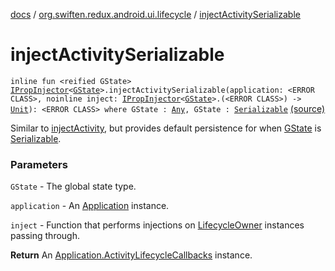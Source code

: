 [docs](../index.md) / [org.swiften.redux.android.ui.lifecycle](index.md) / [injectActivitySerializable](./inject-activity-serializable.md)

# injectActivitySerializable

`inline fun <reified GState> `[`IPropInjector`](../org.swiften.redux.ui/-i-prop-injector/index.md)`<`[`GState`](inject-activity-serializable.md#GState)`>.injectActivitySerializable(application: <ERROR CLASS>, noinline inject: `[`IPropInjector`](../org.swiften.redux.ui/-i-prop-injector/index.md)`<`[`GState`](inject-activity-serializable.md#GState)`>.(<ERROR CLASS>) -> `[`Unit`](https://kotlinlang.org/api/latest/jvm/stdlib/kotlin/-unit/index.html)`): <ERROR CLASS> where GState : `[`Any`](https://kotlinlang.org/api/latest/jvm/stdlib/kotlin/-any/index.html)`, GState : `[`Serializable`](http://docs.oracle.com/javase/6/docs/api/java/io/Serializable.html) [(source)](https://github.com/protoman92/KotlinRedux/tree/master/android/android-lifecycle/src/main/java/org/swiften/redux/android/ui/lifecycle/AndroidActivity.kt#L102)

Similar to [injectActivity](inject-activity.md), but provides default persistence for when [GState](inject-activity-serializable.md#GState) is
[Serializable](http://docs.oracle.com/javase/6/docs/api/java/io/Serializable.html).

### Parameters

`GState` - The global state type.

`application` - An [Application](#) instance.

`inject` - Function that performs injections on [LifecycleOwner](#) instances passing through.

**Return**
An [Application.ActivityLifecycleCallbacks](#) instance.

